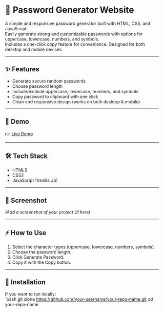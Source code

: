 # 🔑 Password Generator Website

A simple and responsive password generator built with HTML, CSS, and JavaScript.  
Easily generate strong and customizable passwords with options for uppercase, lowercase, numbers, and symbols.  
Includes a one-click copy feature for convenience. Designed for both desktop and mobile devices.  

---

## ✨ Features
- Generate secure random passwords  
- Choose password length  
- Include/exclude uppercase, lowercase, numbers, and symbols  
- Copy password to clipboard with one click  
- Clean and responsive design (works on both desktop & mobile)  

---

## 🚀 Demo
👉 [Live Demo](https://iserikatashi.github.io/Password-Generator/)

---

## 🛠️ Tech Stack
- HTML5  
- CSS3  
- JavaScript (Vanilla JS)  

---

## 📸 Screenshot
*(Add a screenshot of your project UI here)*

---

## ⚡ How to Use
1. Select the character types (uppercase, lowercase, numbers, symbols).  
2. Choose the password length.  
3. Click Generate Password.  
4. Copy it with the Copy button.  

---

## 📂 Installation
If you want to run locally:  
`bash
git clone https://github.com/your-username/your-repo-name.git
cd your-repo-name
